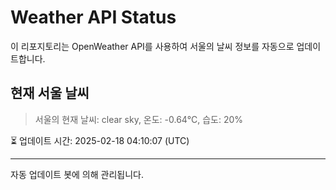 
# Weather API Status

이 리포지토리는 OpenWeather API를 사용하여 서울의 날씨 정보를 자동으로 업데이트합니다.

## 현재 서울 날씨
> 서울의 현재 날씨: clear sky, 온도: -0.64°C, 습도: 20%

⏳ 업데이트 시간: 2025-02-18 04:10:07 (UTC)

---
자동 업데이트 봇에 의해 관리됩니다.
